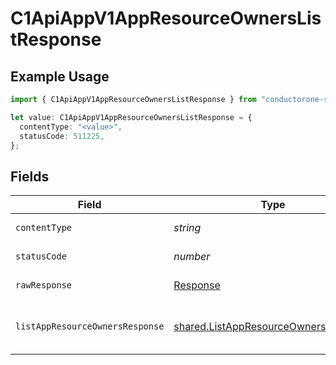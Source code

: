 # C1ApiAppV1AppResourceOwnersListResponse

## Example Usage

```typescript
import { C1ApiAppV1AppResourceOwnersListResponse } from "conductorone-sdk-typescript/sdk/models/operations";

let value: C1ApiAppV1AppResourceOwnersListResponse = {
  contentType: "<value>",
  statusCode: 511225,
};
```

## Fields

| Field                                                                                                  | Type                                                                                                   | Required                                                                                               | Description                                                                                            |
| ------------------------------------------------------------------------------------------------------ | ------------------------------------------------------------------------------------------------------ | ------------------------------------------------------------------------------------------------------ | ------------------------------------------------------------------------------------------------------ |
| `contentType`                                                                                          | *string*                                                                                               | :heavy_check_mark:                                                                                     | HTTP response content type for this operation                                                          |
| `statusCode`                                                                                           | *number*                                                                                               | :heavy_check_mark:                                                                                     | HTTP response status code for this operation                                                           |
| `rawResponse`                                                                                          | [Response](https://developer.mozilla.org/en-US/docs/Web/API/Response)                                  | :heavy_check_mark:                                                                                     | Raw HTTP response; suitable for custom response parsing                                                |
| `listAppResourceOwnersResponse`                                                                        | [shared.ListAppResourceOwnersResponse](../../../sdk/models/shared/listappresourceownersresponse.md)    | :heavy_minus_sign:                                                                                     | The ListAppResourceOwnersResponse message contains a list of results and a nextPageToken if applicable |